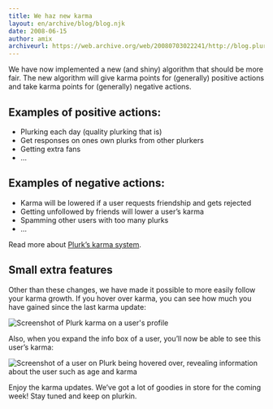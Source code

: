 ```yaml
---
title: We haz new karma
layout: en/archive/blog/blog.njk
date: 2008-06-15
author: amix
archiveurl: https://web.archive.org/web/20080703022241/http://blog.plurk.com/2008/06/15/we-haz-new-karma/
---
```

We have now implemented a new (and shiny) algorithm that should be more fair. The new algorithm will give karma points for (generally) positive actions and take karma points for (generally) negative actions.

## Examples of positive actions:

- Plurking each day (quality plurking that is)
- Get responses on ones own plurks from other plurkers
- Getting extra fans
- …

## Examples of negative actions:

- Karma will be lowered if a user requests friendship and gets rejected
- Getting unfollowed by friends will lower a user’s karma
- Spamming other users with too many plurks
- …

Read more about [Plurk’s karma system](https://web.archive.org/web/20080703022241/http://www.plurk.com/Help/karmaHelp "Plurk's karma system").

## Small extra features

Other than these changes, we have made it possible to more easily follow your karma growth. If you hover over karma, you can see how much you have gained since the last karma update:

![Screenshot of Plurk karma on a user's profile](/media/archive/blog/2008/6/karma/2hnbbcz.png)

Also, when you expand the info box of a user, you’ll now be able to see this user’s karma:

![Screenshot of a user on Plurk being hovered over, revealing information about the user such as age and karma](/media/archive/blog/2008/6/karma/313jgub.png)

Enjoy the karma updates. We’ve got a lot of goodies in store for the coming week! Stay tuned and keep on plurkin.